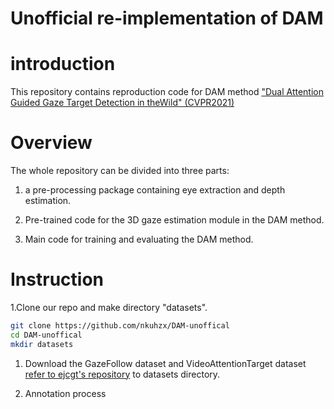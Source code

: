 # Unofficial re-implementation of DAM

# introduction

This repository contains reproduction code for DAM method ["Dual Attention Guided Gaze Target Detection in theWild" (CVPR2021)](https://openaccess.thecvf.com/content/CVPR2021/papers/Fang_Dual_Attention_Guided_Gaze_Target_Detection_in_the_Wild_CVPR_2021_paper.pdf)

# Overview

The whole repository can be divided into three parts:

1. a pre-processing package containing eye extraction and depth estimation.

2. Pre-trained code for the 3D gaze estimation module in the DAM method.

3. Main code for training and evaluating the DAM method.

# Instruction

1.Clone our repo and make directory "datasets".

```bash
git clone https://github.com/nkuhzx/DAM-unoffical
cd DAM-unoffical
mkdir datasets
```

1. Download the GazeFollow dataset and VideoAttentionTarget dataset [refer to ejcgt's repository](https://github.com/ejcgt/attention-target-detection)
to datasets directory.

2. Annotation process